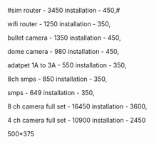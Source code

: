 #sim router - 3450
installation - 450,#

wifi router - 1250
installation - 350,

bullet camera - 1350
installation - 450,

dome camera - 980
installation - 450,

adatpet 1A to 3A - 550
installation - 350,

8ch smps - 850
installation - 350,


smps - 649
installation - 350,

8 ch camera full set - 16450
installation - 3600,


4 ch camera full set - 10900
installation - 2450


500*375